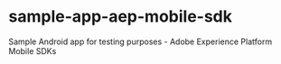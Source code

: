# sample-app-aep-mobile-sdk
Sample Android app for testing purposes - Adobe Experience Platform Mobile SDKs
